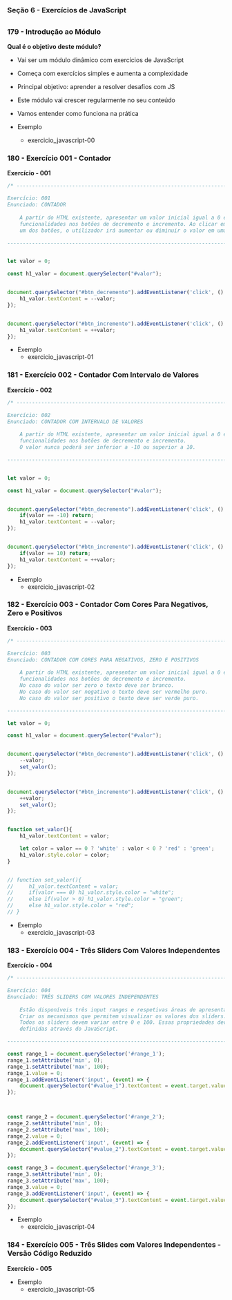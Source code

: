 ##
### Seção 6 - Exercícios de JavaScript
##


### 179 - Introdução ao Módulo

**Qual é o objetivo deste módulo?**

- Vai ser um módulo dinâmico com exercícios de JavaScript
- Começa com exercícios simples e aumenta a complexidade
- Principal objetivo: aprender a resolver desafios com JS
- Este módulo vai crescer regularmente no seu conteúdo
- Vamos entender como funciona na prática



- Exemplo
    - exercicio_javascript-00




### 180 - Exercício 001 - Contador


**Exercício - 001**

```js
/* ----------------------------------------------------------------------------

Exercício: 001
Enunciado: CONTADOR
    
    A partir do HTML existente, apresentar um valor inicial igual a 0 e definir
    funcionalidades nos botões de decremento e incremento. Ao clicar em cada
    um dos botões, o utilizador irá aumentar ou diminuir o valor em uma unidade.

---------------------------------------------------------------------------- */


let valor = 0;

const h1_valor = document.querySelector("#valor");


document.querySelector("#btn_decremento").addEventListener('click', () => {
    h1_valor.textContent = --valor;
});


document.querySelector("#btn_incremento").addEventListener('click', () => {
    h1_valor.textContent = ++valor;
});
```

- Exemplo
    - exercicio_javascript-01






### 181 - Exercício 002 - Contador Com Intervalo de Valores

**Exercício - 002**

```js
/* ----------------------------------------------------------------------------

Exercício: 002
Enunciado: CONTADOR COM INTERVALO DE VALORES
    
    A partir do HTML existente, apresentar um valor inicial igual a 0 e definir
    funcionalidades nos botões de decremento e incremento.
    O valor nunca poderá ser inferior a -10 ou superior a 10.

---------------------------------------------------------------------------- */


let valor = 0;

const h1_valor = document.querySelector("#valor");


document.querySelector("#btn_decremento").addEventListener('click', () => {
    if(valor == -10) return;
    h1_valor.textContent = --valor;
});


document.querySelector("#btn_incremento").addEventListener('click', () => {
    if(valor == 10) return;
    h1_valor.textContent = ++valor;
});

```


- Exemplo
    - exercicio_javascript-02






### 182 - Exercício 003 - Contador Com Cores Para Negativos, Zero e Positivos

**Exercício - 003**

```js
/* ----------------------------------------------------------------------------

Exercício: 003
Enunciado: CONTADOR COM CORES PARA NEGATIVOS, ZERO E POSITIVOS
    
    A partir do HTML existente, apresentar um valor inicial igual a 0 e definir
    funcionalidades nos botões de decremento e incremento.
    No caso do valor ser zero o texto deve ser branco.
    No caso do valor ser negativo o texto deve ser vermelho puro.
    No caso do valor ser positivo o texto deve ser verde puro.

---------------------------------------------------------------------------- */

let valor = 0;

const h1_valor = document.querySelector("#valor");


document.querySelector("#btn_decremento").addEventListener('click', () => {
    --valor;
    set_valor();
});


document.querySelector("#btn_incremento").addEventListener('click', () => {
    ++valor;
    set_valor();
});


function set_valor(){
    h1_valor.textContent = valor;

    let color = valor == 0 ? 'white' : valor < 0 ? 'red' : 'green';
    h1_valor.style.color = color;
}


// function set_valor(){
//     h1_valor.textContent = valor;
//     if(valor === 0) h1_valor.style.color = "white";
//     else if(valor > 0) h1_valor.style.color = "green";
//     else h1_valor.style.color = "red";   
// }
```


- Exemplo
    - exercicio_javascript-03





### 183 - Exercício 004 - Três Sliders Com Valores Independentes

**Exercício - 004**


```js
/* ----------------------------------------------------------------------------

Exercício: 004
Enunciado: TRÊS SLIDERS COM VALORES INDEPENDENTES
    
    Estão disponíveis três input ranges e respetivas áreas de apresentação dos valores.
    Criar os mecanismos que permitem visualizar os valores dos sliders.
    Todos os sliders devem variar entre 0 e 100. Essas propriedades devem ser
    definidas através do JavaScript.

---------------------------------------------------------------------------- */

const range_1 = document.querySelector('#range_1');
range_1.setAttribute('min', 0);
range_1.setAttribute('max', 100);
range_1.value = 0;
range_1.addEventListener('input', (event) => {
    document.querySelector("#value_1").textContent = event.target.value;
});



const range_2 = document.querySelector('#range_2');
range_2.setAttribute('min', 0);
range_2.setAttribute('max', 100);
range_2.value = 0;
range_2.addEventListener('input', (event) => {
    document.querySelector("#value_2").textContent = event.target.value;
});

const range_3 = document.querySelector('#range_3');
range_3.setAttribute('min', 0);
range_3.setAttribute('max', 100);
range_3.value = 0;
range_3.addEventListener('input', (event) => {
    document.querySelector("#value_3").textContent = event.target.value;
});
```

- Exemplo
    - exercicio_javascript-04




### 184 - Exercício 005 - Três Slides com Valores Independentes - Versão Código Reduzido


**Exercício - 005**

- Exemplo
    - exercicio_javascript-05














































